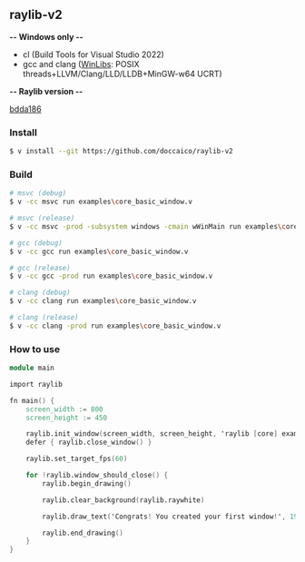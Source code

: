 ## raylib-v2

**-- Windows only --**

- cl (Build Tools for Visual Studio 2022)
- gcc and clang ([WinLibs](https://winlibs.com/): POSIX threads+LLVM/Clang/LLD/LLDB+MinGW-w64 UCRT)

**-- Raylib version --**

[bdda186](https://github.com/raysan5/raylib/tree/bdda18656b301303b711785db48ac311655bb3d9)

### Install
```sh
$ v install --git https://github.com/doccaico/raylib-v2
```

### Build
```sh
# msvc (debug)
$ v -cc msvc run examples\core_basic_window.v

# msvc (release)
$ v -cc msvc -prod -subsystem windows -cmain wWinMain run examples\core_basic_window.v

# gcc (debug)
$ v -cc gcc run examples\core_basic_window.v

# gcc (release)
$ v -cc gcc -prod run examples\core_basic_window.v

# clang (debug)
$ v -cc clang run examples\core_basic_window.v

# clang (release)
$ v -cc clang -prod run examples\core_basic_window.v
```

### How to use
```v
module main

import raylib

fn main() {
	screen_width := 800
	screen_height := 450

	raylib.init_window(screen_width, screen_height, 'raylib [core] example - basic window')
	defer { raylib.close_window() }

	raylib.set_target_fps(60)

	for !raylib.window_should_close() {
		raylib.begin_drawing()

		raylib.clear_background(raylib.raywhite)

		raylib.draw_text('Congrats! You created your first window!', 190, 200, 20, raylib.black)

		raylib.end_drawing()
	}
}
```

